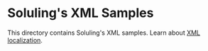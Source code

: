 # Soluling's XML Samples

This directory contains Soluling's XML samples. Learn about [XML localization](https://www.soluling.com/Help/XML/Index.htm).
